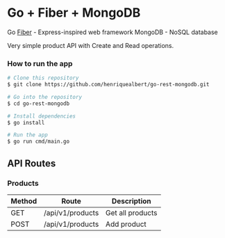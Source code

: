 # Go + Fiber + MongoDB

Go 
[Fiber](https://docs.gofiber.io/) - Express-inspired web framework
MongoDB - NoSQL database

Very simple product API with Create and Read operations.

### How to run the app

```bash
# Clone this repository
$ git clone https://github.com/henriquealbert/go-rest-mongodb.git

# Go into the repository
$ cd go-rest-mongodb

# Install dependencies
$ go install

# Run the app
$ go run cmd/main.go
```

## API Routes

### Products

| Method | Route | Description |
| ------ | ----- | ----------- |
| GET | /api/v1/products | Get all products |
| POST | /api/v1/products | Add product |
